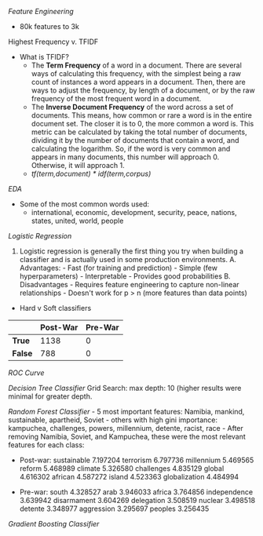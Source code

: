 _Feature Engineering_
- 80k features to 3k

Highest Frequency v. TFIDF
- What is TFIDF?
    - The **Term Frequency** of a word in a document. There are several ways of calculating this frequency, with the simplest being a raw count of instances a word appears in a document. Then, there are ways to adjust the frequency, by length of a document, or by the raw frequency of the most frequent word in a document.
    - The **Inverse Document Frequency** of the word across a set of documents. This means, how common or rare a word is in the entire document set. The closer it is to 0, the more common a word is. This metric can be calculated by taking the total number of documents, dividing it by the number of documents that contain a word, and calculating the logarithm. So, if the word is very common and appears in many documents, this number will approach 0. Otherwise, it will approach 1.
    - _tf(term,document) * idf(term,corpus)_

_EDA_
- Some of the most common words used:
    - international, economic, development, security, peace, nations, states, united, world, people 

_Logistic Regression_
1. Logistic regression is generally the first thing you try when building a classifier and is actually used in some production environments.
    A. Advantages:
        - Fast (for training and prediction)
        - Simple (few hyperparameters)
        - Interpretable
        - Provides good probabilities
    B. Disadvantages
        - Requires feature engineering to capture non-linear relationships
        - Doesn't work for p > n (more features than data points)
- Hard v Soft classifiers

|  | Post-War | Pre-War |
| ----- | ----- | ----- |
| **True** | 1138 | 0 | 
| **False** | 788 | 0 | 

_ROC Curve_

_Decision Tree Classifier_
Grid Search: max depth: 10 (higher results were minimal for greater depth.

_Random Forest Classifier_
    - 5 most important features: Namibia, mankind, sustainable, apartheid, Soviet
        - others with high gini importance: kampuchea, challenges, powers, millennium, detente, racist, race
    - After removing Namibia, Soviet, and Kampuchea, these were the most relevant features for each class:
        
- Post-war: sustainable      7.197204
terrorism        6.797736
millennium       5.469565
reform           5.468989
climate          5.326580
challenges       4.835129
global           4.616302
african          4.587272
island           4.523363
globalization    4.484994
        
- Pre-war: south           4.328527
arab            3.946033
africa          3.764856
independence    3.639942
disarmament     3.604269
delegation      3.508519
nuclear         3.498518
detente         3.348977
aggression      3.295697
peoples         3.256435


_Gradient Boosting Classifier_
